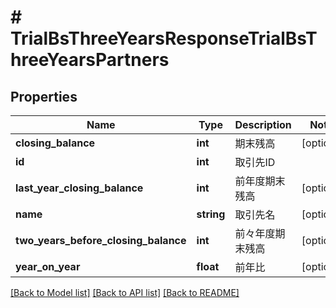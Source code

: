# # TrialBsThreeYearsResponseTrialBsThreeYearsPartners

## Properties

Name | Type | Description | Notes
------------ | ------------- | ------------- | -------------
**closing_balance** | **int** | 期末残高 | [optional]
**id** | **int** | 取引先ID |
**last_year_closing_balance** | **int** | 前年度期末残高 | [optional]
**name** | **string** | 取引先名 | [optional]
**two_years_before_closing_balance** | **int** | 前々年度期末残高 | [optional]
**year_on_year** | **float** | 前年比 | [optional]

[[Back to Model list]](../../README.md#models) [[Back to API list]](../../README.md#endpoints) [[Back to README]](../../README.md)
